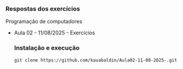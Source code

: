 ### Respostas dos exercícios

Programação de computadores
- Aula 02 - 11/08/2025 - Exercícios

  ### Instalação e execução

  ``` git clone https://github.com/kauabaldin/Aula02-11-08-2025-.git ```
